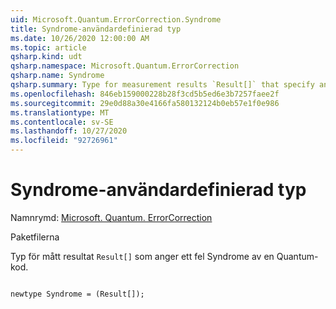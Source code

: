 ```yaml
---
uid: Microsoft.Quantum.ErrorCorrection.Syndrome
title: Syndrome-användardefinierad typ
ms.date: 10/26/2020 12:00:00 AM
ms.topic: article
qsharp.kind: udt
qsharp.namespace: Microsoft.Quantum.ErrorCorrection
qsharp.name: Syndrome
qsharp.summary: Type for measurement results `Result[]` that specify an error syndrome of a quantum code.
ms.openlocfilehash: 846eb159000228b28f3cd5b5ed6e3b7257faee2f
ms.sourcegitcommit: 29e0d88a30e4166fa580132124b0eb57e1f0e986
ms.translationtype: MT
ms.contentlocale: sv-SE
ms.lasthandoff: 10/27/2020
ms.locfileid: "92726961"
---
```

# <a name="syndrome-user-defined-type"></a>Syndrome-användardefinierad typ

Namnrymd: [Microsoft. Quantum. ErrorCorrection](xref:Microsoft.Quantum.ErrorCorrection)

Paketfilerna [](https://nuget.org/packages/)


Typ för mått resultat `Result[]` som anger ett fel Syndrome av en Quantum-kod.

```qsharp

newtype Syndrome = (Result[]);
```

